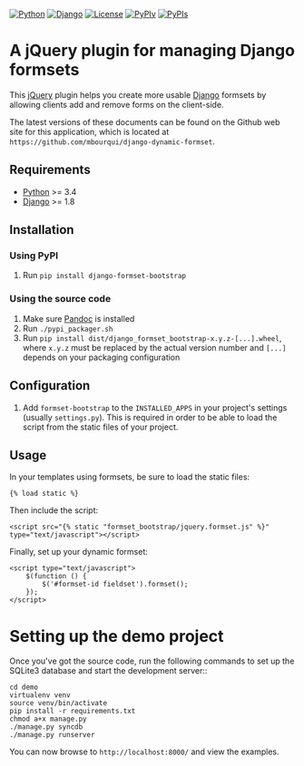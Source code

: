 [![Python](https://img.shields.io/badge/Python-3.4,3.5,3.6-blue.svg?style=flat-square)](/)
[![Django](https://img.shields.io/badge/Django-1.8,1.9,1.10,1.11-blue.svg?style=flat-square)](/)
[![License](https://img.shields.io/badge/License-BSD-blue.svg?style=flat-square)](/LICENSE)
[![PyPIv](https://img.shields.io/pypi/v/django-formset-bootstrap.svg?style=flat-square)](https://pypi.org/project/django-formset-bootstrap)
[![PyPIs](https://img.shields.io/pypi/status/django-formset-bootstrap.svg)](https://pypi.org/project/django-formset-bootstrap)



# A jQuery plugin for managing Django formsets

This [jQuery][] plugin helps you create more usable [Django][] formsets
by allowing clients add and remove forms on the client-side.

The latest versions of these documents can be found on the
Github web site for this application, which is located at
`https://github.com/mbourqui/django-dynamic-formset`.


## Requirements

* [Python][] >= 3.4
* [Django][] >= 1.8


## Installation

### Using PyPI
1. Run `pip install django-formset-bootstrap`

### Using the source code
1. Make sure [Pandoc][] is installed
1. Run `./pypi_packager.sh`
1. Run `pip install dist/django_formset_bootstrap-x.y.z-[...].wheel`,
   where `x.y.z` must be replaced by the actual version number and
   `[...]` depends on your packaging configuration


## Configuration

1. Add `formset-bootstrap` to the `INSTALLED_APPS` in your project's
   settings (usually `settings.py`). This is required in order to be
   able to load the script from the static files of your project.


## Usage

In your templates using formsets, be sure to load the static files:

```Django
{% load static %}
```

Then include the script:

```Django
<script src="{% static "formset_bootstrap/jquery.formset.js" %}" type="text/javascript"></script>
```

Finally, set up your dynamic formset:

```Django
<script type="text/javascript">
    $(function () {
        $('#formset-id fieldset').formset();
    });
</script>
```



# Setting up the demo project

Once you've got the source code, run the following commands to set up
the SQLite3 database and start the development server::

    cd demo
    virtualenv venv
    source venv/bin/activate
    pip install -r requirements.txt
    chmod a+x manage.py
    ./manage.py syncdb
    ./manage.py runserver

You can now browse to ``http://localhost:8000/`` and view the examples.


  [python]:     https://www.python.org/             "Python"
  [django]:     https://www.djangoproject.com/      "Django"
  [jquery]:     http://jquery.com/                  "jQuery"
  [Pandoc]:     http://pandoc.org/index.html        "Pandoc"
